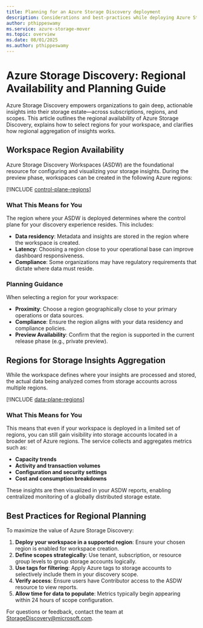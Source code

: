 ```yaml
---
title: Planning for an Azure Storage Discovery deployment
description: Considerations and best-practices while deploying Azure Storage Discovery service
author: pthippeswamy
ms.service: azure-storage-mover
ms.topic: overview
ms.date: 08/01/2025
ms.author: pthippeswamy
---
```


# Azure Storage Discovery: Regional Availability and Planning Guide

Azure Storage Discovery empowers organizations to gain deep, actionable insights into their storage estate—across subscriptions, regions, and scopes. This article outlines the regional availability of Azure Storage Discovery, explains how to select regions for your workspace, and clarifies how regional aggregation of insights works.

## Workspace Region Availability

Azure Storage Discovery Workspaces (ASDW) are the foundational resource for configuring and visualizing your storage insights. During the preview phase, workspaces can be created in the following Azure regions:

[!INCLUDE [control-plane-regions](includes/control-plane-regions.md)]

### What This Means for You

The region where your ASDW is deployed determines where the control plane for your discovery experience resides. This includes:

- **Data residency**: Metadata and insights are stored in the region where the workspace is created.
- **Latency**: Choosing a region close to your operational base can improve dashboard responsiveness.
- **Compliance**: Some organizations may have regulatory requirements that dictate where data must reside.

### Planning Guidance

When selecting a region for your workspace:

- **Proximity**: Choose a region geographically close to your primary operations or data sources.
- **Compliance**: Ensure the region aligns with your data residency and compliance policies.
- **Preview Availability**: Confirm that the region is supported in the current release phase (e.g., private preview).

## Regions for Storage Insights Aggregation

While the workspace defines where your insights are processed and stored, the actual data being analyzed comes from storage accounts across multiple regions.

[!INCLUDE [data-plane-regions](includes/data-plane-regions.md)]

### What This Means for You

This means that even if your workspace is deployed in a limited set of regions, you can still gain visibility into storage accounts located in a broader set of Azure regions. The service collects and aggregates metrics such as:

- **Capacity trends**
- **Activity and transaction volumes**
- **Configuration and security settings**
- **Cost and consumption breakdowns**

These insights are then visualized in your ASDW reports, enabling centralized monitoring of a globally distributed storage estate.

## Best Practices for Regional Planning

To maximize the value of Azure Storage Discovery:

1. **Deploy your workspace in a supported region**: Ensure your chosen region is enabled for workspace creation.
2. **Define scopes strategically**: Use tenant, subscription, or resource group levels to group storage accounts logically.
3. **Use tags for filtering**: Apply Azure tags to storage accounts to selectively include them in your discovery scope.
4. **Verify access**: Ensure users have Contributor access to the ASDW resource to view reports.
5. **Allow time for data to populate**: Metrics typically begin appearing within 24 hours of scope configuration.

For questions or feedback, contact the team at [StorageDiscovery@microsoft.com](mailto:StorageDiscovery@microsoft.com).